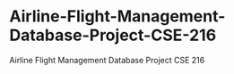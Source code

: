 # Airline-Flight-Management-Database-Project-CSE-216
Airline Flight Management Database Project CSE 216
